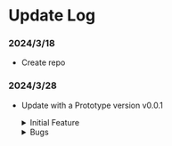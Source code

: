 # Update Log

### 2024/3/18
- Create repo

### 2024/3/28
- Update with a Prototype version v0.0.1

  <details>
    <summary>Initial Feature</summary>
    
    1. Select an entity by clicking
    2. Drag selected entity
    3. Highlight selected entity
    4. Click and drag node : render a line in canvas as UI

    ![1-1](https://github.com/ysj0828/NodeSystem/assets/63217600/312a31f4-ec84-4ba0-ba36-cd841bd5aed0)


  </details>
  
  <details>
    <summary>Bugs</summary>
    
    1. Line not being rendered at correct position
 
    ![2-1](https://github.com/ysj0828/NodeSystem/assets/63217600/02615dc2-c808-47b0-9db6-a605ba5c48af)
      
  </details>

  
